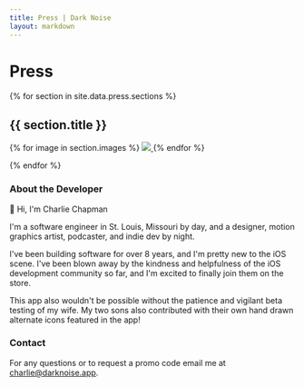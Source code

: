 ```yaml
---
title: Press | Dark Noise
layout: markdown
---
```


# Press

{% for section in site.data.press.sections %}

## {{ section.title }}

<div class="press-images">
    {% for image in section.images %}
    <a href="{{ image.url }}">
        <img src="{{ image.url }}">
    </a>
    {% endfor %}
</div>

{% endfor %}

### About the Developer

👋 Hi, I'm Charlie Chapman

I'm a software engineer in St. Louis, Missouri by day, and a designer, motion graphics artist, podcaster, and indie dev by night.

I've been building software for over 8 years, and I'm pretty new to the iOS scene. I've been blown away by the kindness and helpfulness of the iOS development community so far, and I'm excited to finally join them on the store.

This app also wouldn't be possible without the patience and vigilant beta testing of my wife. My two sons also contributed with their own hand drawn alternate icons featured in the app!

### Contact

For any questions or to request a promo code email me at [charlie@darknoise.app](mailto:charlie@darknoise.app).
